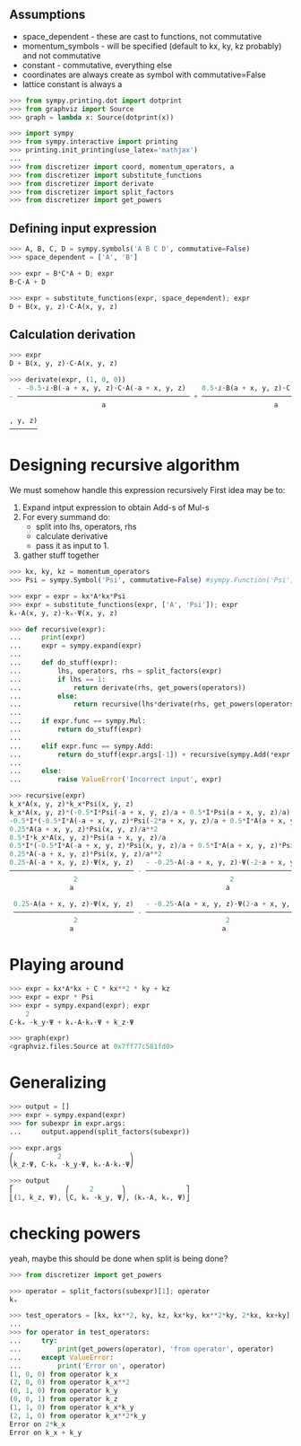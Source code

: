 ## Assumptions
* space_dependent - these are cast to functions, not commutative
* momentum_symbols - will be specified (default to kx, ky, kz probably) and not commutative
* constant - commutative, everything else
* coordinates are always create as symbol with commutative=False
* lattice constant is always a

```python
>>> from sympy.printing.dot import dotprint
>>> from graphviz import Source
>>> graph = lambda x: Source(dotprint(x))
```

```python
>>> import sympy
>>> from sympy.interactive import printing
>>> printing.init_printing(use_latex='mathjax')
...
>>> from discretizer import coord, momentum_operators, a
>>> from discretizer import substitute_functions
>>> from discretizer import derivate
>>> from discretizer import split_factors
>>> from discretizer import get_powers
```

## Defining input expression

```python
>>> A, B, C, D = sympy.symbols('A B C D', commutative=False)
>>> space_dependent = ['A', 'B']
```

```python
>>> expr = B*C*A + D; expr
B⋅C⋅A + D
```

```python
>>> expr = substitute_functions(expr, space_dependent); expr
D + B(x, y, z)⋅C⋅A(x, y, z)
```

## Calculation derivation

```python
>>> expr
D + B(x, y, z)⋅C⋅A(x, y, z)
```

```python
>>> derivate(expr, (1, 0, 0))
  - -0.5⋅ⅈ⋅B(-a + x, y, z)⋅C⋅A(-a + x, y, z)    0.5⋅ⅈ⋅B(a + x, y, z)⋅C⋅A(a + x
- ─────────────────────────────────────────── + ──────────────────────────────
                       a                                          a           

, y, z)
───────
```

# Designing recursive algorithm
We must somehow handle this expression recursively
First idea may be to:
1. Expand intput expression to obtain Add-s of Mul-s
2. For every summand do:
    * split into lhs, operators, rhs
    * calculate derivative
    * pass it as input to 1.
3. gather stuff together

```python
>>> kx, ky, kz = momentum_operators
>>> Psi = sympy.Symbol('Psi', commutative=False) #sympy.Function('Psi')(*coord)
```

```python
>>> expr = expr = kx*A*kx*Psi
>>> expr = substitute_functions(expr, ['A', 'Psi']); expr
kₓ⋅A(x, y, z)⋅kₓ⋅Ψ(x, y, z)
```

```python
>>> def recursive(expr):
...     print(expr)
...     expr = sympy.expand(expr)
...
...     def do_stuff(expr):
...         lhs, operators, rhs = split_factors(expr)
...         if lhs == 1:
...             return derivate(rhs, get_powers(operators))
...         else:
...             return recursive(lhs*derivate(rhs, get_powers(operators)))
...
...     if expr.func == sympy.Mul:
...         return do_stuff(expr)
...
...     elif expr.func == sympy.Add:
...         return do_stuff(expr.args[-1]) + recursive(sympy.Add(*expr.args[:-1]))
...
...     else:
...         raise ValueError('Incorrect input', expr)
```

```python
>>> recursive(expr)
k_x*A(x, y, z)*k_x*Psi(x, y, z)
k_x*A(x, y, z)*(-0.5*I*Psi(-a + x, y, z)/a + 0.5*I*Psi(a + x, y, z)/a)
-0.5*I*(-0.5*I*A(-a + x, y, z)*Psi(-2*a + x, y, z)/a + 0.5*I*A(a + x, y, z)*Psi(x, y, z)/a)/a
0.25*A(a + x, y, z)*Psi(x, y, z)/a**2
0.5*I*k_x*A(x, y, z)*Psi(a + x, y, z)/a
0.5*I*(-0.5*I*A(-a + x, y, z)*Psi(x, y, z)/a + 0.5*I*A(a + x, y, z)*Psi(2*a + x, y, z)/a)/a
0.25*A(-a + x, y, z)*Psi(x, y, z)/a**2
0.25⋅A(-a + x, y, z)⋅Ψ(x, y, z)   - -0.25⋅A(-a + x, y, z)⋅Ψ(-2⋅a + x, y, z)   
─────────────────────────────── - ────────────────────────────────────────── +
                2                                      2                      
               a                                      a                       

 0.25⋅A(a + x, y, z)⋅Ψ(x, y, z)   - -0.25⋅A(a + x, y, z)⋅Ψ(2⋅a + x, y, z) 
 ────────────────────────────── - ────────────────────────────────────────
                2                                     2                   
               a                                     a
```

# Playing around

```python
>>> expr = kx*A*kx + C * kx**2 * ky + kz
>>> expr = expr * Psi
>>> expr = sympy.expand(expr); expr
    2                          
C⋅kₓ ⋅k_y⋅Ψ + kₓ⋅A⋅kₓ⋅Ψ + k_z⋅Ψ
```

```python
>>> graph(expr)
<graphviz.files.Source at 0x7ff77c581fd0>
```

# Generalizing

```python
>>> output = []
>>> expr = sympy.expand(expr)
>>> for subexpr in expr.args:
...     output.append(split_factors(subexpr))
```

```python
>>> expr.args
⎛           2                 ⎞
⎝k_z⋅Ψ, C⋅kₓ ⋅k_y⋅Ψ, kₓ⋅A⋅kₓ⋅Ψ⎠
```

```python
>>> output
⎡             ⎛     2       ⎞               ⎤
⎣(1, k_z, Ψ), ⎝C, kₓ ⋅k_y, Ψ⎠, (kₓ⋅A, kₓ, Ψ)⎦
```

# checking powers
yeah, maybe this should be done when split is being done?

```python
>>> from discretizer import get_powers
```

```python
>>> operator = split_factors(subexpr)[1]; operator
kₓ
```

```python
>>> test_operators = [kx, kx**2, ky, kz, kx*ky, kx**2*ky, 2*kx, kx+ky]
...
>>> for operator in test_operators:
...     try:
...         print(get_powers(operator), 'from operator', operator)
...     except ValueError:
...         print('Error on', operator)
(1, 0, 0) from operator k_x
(2, 0, 0) from operator k_x**2
(0, 1, 0) from operator k_y
(0, 0, 1) from operator k_z
(1, 1, 0) from operator k_x*k_y
(2, 1, 0) from operator k_x**2*k_y
Error on 2*k_x
Error on k_x + k_y
```

```python

```
